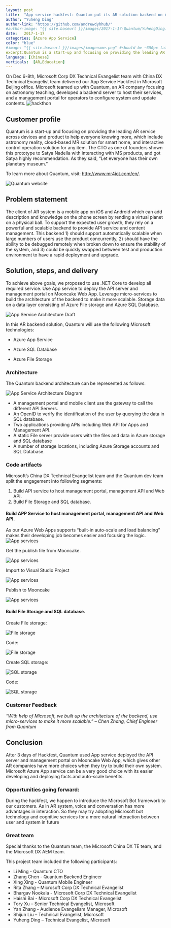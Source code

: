 ```yaml
---
layout: post
title:  "App service hackfest: Quantum put its AR solution backend on App Service"
author: "Yuheng Ding"
author-link: "https://github.com/andrewdyhhub/"
#author-image: "{{ site.baseurl }}/images/2017-1-17-Quantum/YuhengDing.jpg"
date:   2017-1-17
categories: [Azure App Service]
color: "blue"
#image: "{{ site.baseurl }}/images/imagename.png" #should be ~350px tall
excerpt:Quantum is a start-up and focusing on providing the leading AR service across devices and product to help everyone knowing more, which include astronomy reality, cloud-based MR solution for smart home, and interactive control operation solution for any item. The CTO as one of founders shown this prototype to Satya Nadella with interacting with MS products, and got Satya highly recommendation. During the hackfest we helped they to develop a backend server to host their services, and a management portal for operators to configure system and update contents. 
language: [Chinese]
verticals:  [AR,Education]
---
```

On Dec 6-8th, Microsoft Corp DX Technical Evangelist team with China DX Technical Evangelist team delivered our App Service Hackfest in Microsoft Beijing office. Microsoft teamed up with Quantum, an AR company focusing on astronomy teaching, developed a backend server to host their services, and a management portal for operators to configure system and update contents. 
 ![hackthon ](/images/2017-1-17-Quantum/together.jpg)

 
## Customer profile ##

Quantum is a start-up and focusing on providing the leading AR service across devices and product to help everyone knowing more, which include astronomy reality, cloud-based MR solution for smart home, and interactive control operation solution for any item. The CTO as one of founders shown this prototype to Satya Nadella with interacting with MS products, and got Satya highly recommendation. As they said, “Let everyone has their own planetary museum.” 

To learn more about Quantum, visit: <http://www.mr4iot.com/en/>.

 ![Quantum website](/images/2017-1-17-Quantum/Quantum.png)
 
## Problem statement ##

The client of AR system is a mobile app on iOS and Android which can add description and knowledge on the phone screen by rending a virtual planet on a physical ball. To support the expected user growth, they rely on a powerful and scalable backend to provide API service and content management. This backend 1) should support automatically scalable when large numbers of users use the product concurrently,  2) should have the ability to be debugged remotely when broken down to ensure the stability of the system, and 3) could be quickly swapped between test and production environment to have a rapid deployment and upgrade.


## Solution, steps, and delivery ##

To achieve above goals, we proposed to use .NET Core to develop all required service. Use App service to deploy the API server and management portal on Mooncake Web App. Leverage micro-services to build the architecture of the backend to make it more scalable. Storage data on a data layer consisting of Azure File storage and Azure SQL Database.

 ![App Service Architecture Draft](/images/2017-1-17-Quantum/quantum.jpg)

In this AR backend solution, Quantum will use the following Microsoft technologies:
- Azure App Service

- Azure SQL Database

- Azure File Storage

### Architecture ###
The Quantum backend architecture can be represented as follows:

 ![App Service Architecture Diagram](/images/2017-1-17-Quantum/architecture.png)

-	A management portal and mobile client use the gateway to call the different API Servers.
- An OpenID to verify the identification of the user by querying the data in SQL database.
- Two applications providing APIs including Web API for Apps and Management API.
- A static File server provide users with the files and data in Azure storage and SQL database
- A number of storage locations, including Azure Storage accounts and SQL Database.

### Code artifacts ###

Microsoft’s China DX Technical Evangelist team and the Quantum dev team split the engagement into following segments:
1.	Build API service to host management portal, management API and Web API.
2.	Build File Storage and SQL database.


#### Build APP Service to host management portal, management API and Web API.

As our Azure Web Apps supports “built-in auto-scale and load balancing” makes their developing job becomes easier and focusing the logic.
  ![App services](/images/2017-1-17-Quantum/App_Service.png)

Get the publish file from Mooncake.

  ![App services](/images/2017-1-17-Quantum/pubish_files.png)

Import to Visual Studio Project

  ![App services](/images/2017-1-17-Quantum/pubish.png)

Publish to Mooncake

  ![App services](/images/2017-1-17-Quantum/pubish_mooncake.png)

#### Build File Storage and SQL database.

Create File storage:

  ![File storage](/images/2017-1-17-Quantum/file_storage.png)
  
  Code:

  ![File storage](/images/2017-1-17-Quantum/code_file_storage.png)

Create SQL storage:

  ![SQL storage](/images/2017-1-17-Quantum/Sql_service.png)

Code:

   ![SQL storage](/images/2017-1-17-Quantum/sql_code.png)

### Customer Feedback

*“With help of Microsoft, we built up the architecture of the backend, use micro-services to make it more scalable.” – Chen Zhang, Chief Engineer from Quantum*

## Conclusion ##

After 3 days of Hackfest, Quantum used App service deployed the API server and management portal on Mooncake Web App, which gives other AR companies have more choices when they try to build their own system. Microsoft Azure App service can be a very good choice with its easier developing and deploying facts and auto-scale benefits.

### Opportunities going forward: ##

During the hackfest, we happen to introduce the Microsoft Bot framework to our customers. As in AR system, voice and conversation has more advantages in interaction. So they may try adopting Microsoft bot technology and cognitive services for a more natural interaction between user and system in future

### Great team ##
Special thanks to the Quantum team, the Microsoft China DX TE team, and the Microsoft DX AEM team.

This project team included the following participants:
- Li Ming - Quantum CTO 
- Zhang Chen - Quantum Backend Engineer
- Xing Xing - Quantum Mobile Engineer
- Rita Zhang – Microsoft Corp DX Technical Evangelist
- Bhargav Nookala - Microsoft Corp DX Technical Evangelist
- Haishi Bai - Microsoft Corp DX Technical Evangelist
- Tory Xu – Senior Technical Evangelist, Microsoft
- Yan Zhang - Audience Evangelism Manager, Microsoft 
- Shijun Liu – Technical Evangelist, Microsoft
- Yuheng Ding – Technical Evangelist, Microsoft
